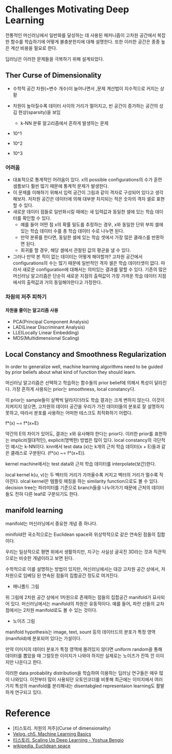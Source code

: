 # Challenges Motivating Deep Learning


전통적인 머신러닝에서 일반화를 달성하는 데 사용된 매커니즘이 고차원 공간에서 복잡한 함수를 학습하기에 어떻게 불충분한지에 대해 설명한다. 또한 이러한 공간은 종종 높은 계산 비용을 필요로 한다.

딥러닝은 이러한 문제들을 극복하기 위해 설계되었다.


## Ther Curse of Dimensionality
- 수학적 공간 차원(=변수 개수)이 늘어나면서 ,문제 계산법이 지수적으로 커지는 상황
- 차원이 높아질수록 데이터 사이의 거리가 멀어지고, 빈 공간이 증가하는 공간의 성김 현상(sparsity)을 보임
	- k-NN 분류 알고리즘에서 흔하게 발생하는 문제


- 10^1
- 10^2
- 10^3

### 어려움
- 대표적으로 통계적인 어려움이 있다. x의 possible configurations의 수가 훈련 샘플보다 훨씬 많기 때문에 통계적 문제가 발생한다.
- 이 문제를 이해하기 위해서 입력 공간이 그림과 같이 격자로 구성되어 있다고 생각해보자. 저차원 공간은 데이터에 의해 대부분 차지되는 적은 숫자의 격자 셀로 표현할 수 있다.
- 새로운 데이터 점들로 일반화시킬 때에는 새 입력값과 동일한 셀에 있는 학습 데이터를 확인할 수 있다.
	- 예를 들어 어떤 점 x의 확률 밀도를 추정하는 경우, x와 동일한 단위 부피 셀에 있는 학습 데이터 수를 총 학습 데이터 수로 나누면 된다.
	- 만약 분류를 한다면, 동일한 셀에 있는 학습 셋에서 가장 많은 클래스를 반환하면 된다.
	- 회귀를 할 경우, 해당 셀에서 관찰된 값의 평균을 낼 수 있다.
- 그러나 만약 본 적이 없는 데이터는 어떻게 해야할까? 고차원 공간에서 configurations의 수는 많기 때문에 일반적인 격자 셀은 학습 데이터셋이 없다. 따라서 새로운 configuration에 대해서는 의미있는 결과를 말할 수 있다. 기존의 많은 머신러닝 알고리즘은 단순히 새로운 지점의 출력값이 가장 가까운 학습 데이터 지점에서의 출력값과 거의 동일해야한다고 가정한다.


### 차원의 저주 피하기

#### 차원을 줄이는 알고리즘 사용
- PCA(Principal Component Analysis)
- LAD(Linear Discriminant Analysis)
- LLE(Locally Linear Embedding)
- MDS(Multidimensional Scaling)


## Local Constancy and Smoothness Regularization
In order to generalize well, machine learning algorithms need to be guided by prior beliefs about what kind of function they should learn.

머신러닝 알고리즘은 선택하고 학습하는 함수들의 prior belief에 의해서 특성이 달라진다. 가장 흔하게 사용되는 prior는 smoothness, local constancy다.

이 prior는 sample들이 살짝씩 달라지더라도 학습 결과는 크게 변하지 않는다. 이것이 지켜지지 않으면, 고차원의 데이터 공간을 우리가 가진 데이터들의 분포로 잘 설명하지 못하고, 따라서 분포를 사용하는 어떠한 테스크도 최적화하기 어렵다.

f*(x) ~= f*(x+E)

약간의 E의 차이가 있어도, 결과는 x와 유사해야 한다는 prior다. 이러한 prior를 표현하는 implicit(절대적인), explicit(명백한) 방법은 많이 있다. local constancy의 극단적인 예시는 k-NN이다. knn에서 test data (x)는 k개의 근처 학습 데이터(x + E)들과 같은 클래스로 구분된다. (f*(x) ~= f*(x+E)).

kernel machine에서는 test data와 근처 학습 데이터를 interpolate(보간)한다.

local kernel k(u, v)는 두 벡터의 거리가 가까울수록 커지고 벡터의 거리가 멀수록 작아진다. olcal kernel은 템플릿 매칭을 하는 similarity function으로도 볼 수 있다. decision tree는 파라미터를 기준으로 branch들을 나누어가기 때문에 근처의 데이터들도 전혀 다른 leaf로 구분되기도 한다.


## manifold learning
manifold는 머신러닝에서 중요한 개념 중 하나다.

minifold란 국소적으로는 Euclidean space와 위상학적으로 같은 연속된 점들의 집합이다.

우리는 일상적으로 평면 위에서 생활하지만, 지구는 사실상 굴곡진 3D라는 것과 직관적으로는 비슷한 개념이라고 보면 된다. 

수학적으로 이를 설명하는 방법이 있지만, 머신러닝에서는 대강 고차원 공간 상에서, 저차원으로 임베딩 된 연속된 점들의 집합공간 정도로 여겨진다.


- 매니폴드 그림

위 그림에 2차원 공간 상에서 1차원으로 존재하는 점들의 집합공간 manifold가 묘사되어 있다. 머신러닝에서는 manifold의 차원은 유동적이다. 예를 들어, 파란 선들의 교차점에서는 2차원 manifold로도 볼 수 있는 것이다. 

- 노이즈 그림

manifold hypothesis는 image, text, sount 등의 데이터드의 분포가 특정 영역(manifold)에 분포되어 있다는 가설이다. 


만약 이미지의 데이터 분포가 특정 영역에 몰려있지 않다면 uniform random을 통해 데이터를 뽑았을 때 그럴듯한 이미지가 나와야 하지만 실제로는 노이즈가 잔뜩 낀 이미지만 나온다고 한다.


이러한 data probability distribution을 학습하여 이용하는 딥러닝 연구들은 매우 많이 나와있다. 이전부터 많이 사용되던 오토인코더를 비롯해 최근에는 이미지에서 여러 가지 특성의 manifold를 분리해내는 disentabgled representaion learning도 활발하게 연구되고 있다.







# Reference
- [티스토리. 차원의 저주](Curse of dimensionality)
- [Velog. ch5. Machine Learning Basics](https://velog.io/@chayuhyun/Ch5.-Machine-Learning-Basics)
- [티스토리. Scaling Up Deep Learning - Yoshua Bengio](https://enginius.tistory.com/512)
- [wikipedia. Euclidean space](https://ko.wikipedia.org/wiki/%EC%9C%A0%ED%81%B4%EB%A6%AC%EB%93%9C_%EA%B3%B5%EA%B0%84)